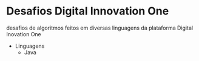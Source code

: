 # Desafios Digital Innovation One
desafios de algoritmos feitos em diversas linguagens da plataforma Digital Inovation One

- Linguagens 
  - Java







